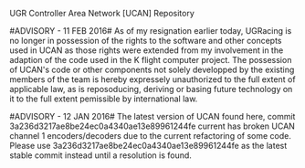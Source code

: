 UGR Controller Area Network [UCAN] Repository

#ADVISORY - 11 FEB 2016#
As of my resignation earlier today, UGRacing is no longer in possession of the rights to the software and other concepts used in UCAN as those rights were extended from my involvement in the adaption of the code used in the K flight computer project. The possession of UCAN's code or other components not solely developped by the existing members of the team is hereby expressely unauthorized to the full extent of applicable law, as is reposoducing, deriving or basing future technology on it to the full extent pemissible by international law.

#ADVISORY - 12 JAN 2016#
The latest version of UCAN found here, commit 3a236d3217ae8be24ec0a4340ae13e89961244fe current has broken UCAN channel 1 encoders/decoders due to the current refactoring of some code. Please use 3a236d3217ae8be24ec0a4340ae13e89961244fe as the latest stable commit instead until a resolution is found.
